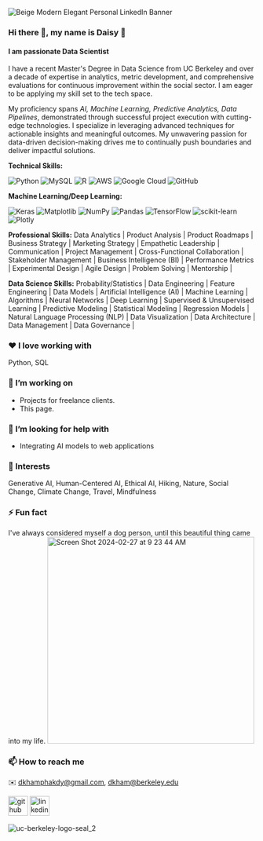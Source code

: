![Beige Modern Elegant Personal LinkedIn Banner](https://github.com/dkham/dkham/assets/72950291/bf73aa38-8a5f-49a7-b27c-cdcb8bbca997)

### Hi there 👋, my name is Daisy 🌸
#### I am passionate Data Scientist

I have a recent Master's Degree in Data Science from UC Berkeley and over a decade of expertise in analytics, metric development, and comprehensive evaluations for continuous improvement within the social sector. I am eager to be applying my skill set to the tech space. 

My proficiency spans *AI, Machine Learning, Predictive Analytics, Data Pipelines*, demonstrated through successful project execution with cutting-edge technologies. I specialize in leveraging advanced techniques for actionable insights and meaningful outcomes. My unwavering passion for data-driven decision-making drives me to continually push boundaries and deliver impactful solutions.

**Technical Skills:** 

![Python](https://img.shields.io/badge/python-3670A0?style=for-the-badge&logo=python&logoColor=ffdd54)  ![MySQL](https://img.shields.io/badge/mysql-4479A1.svg?style=for-the-badge&logo=mysql&logoColor=white)  ![R](https://img.shields.io/badge/r-%23276DC3.svg?style=for-the-badge&logo=r&logoColor=white)  ![AWS](https://img.shields.io/badge/AWS-%23FF9900.svg?style=for-the-badge&logo=amazon-aws&logoColor=white)  ![Google Cloud](https://img.shields.io/badge/GoogleCloud-%234285F4.svg?style=for-the-badge&logo=google-cloud&logoColor=white)  ![GitHub](https://img.shields.io/badge/github-%23121011.svg?style=for-the-badge&logo=github&logoColor=white)

**Machine Learning/Deep Learning:**  

![Keras](https://img.shields.io/badge/Keras-%23D00000.svg?style=for-the-badge&logo=Keras&logoColor=white)  ![Matplotlib](https://img.shields.io/badge/Matplotlib-%23ffffff.svg?style=for-the-badge&logo=Matplotlib&logoColor=black)  ![NumPy](https://img.shields.io/badge/numpy-%23013243.svg?style=for-the-badge&logo=numpy&logoColor=white)  	![Pandas](https://img.shields.io/badge/pandas-%23150458.svg?style=for-the-badge&logo=pandas&logoColor=white)  ![TensorFlow](https://img.shields.io/badge/TensorFlow-%23FF6F00.svg?style=for-the-badge&logo=TensorFlow&logoColor=white)  	![scikit-learn](https://img.shields.io/badge/scikit--learn-%23F7931E.svg?style=for-the-badge&logo=scikit-learn&logoColor=white)  ![Plotly](https://img.shields.io/badge/Plotly-%233F4F75.svg?style=for-the-badge&logo=plotly&logoColor=white) 

**Professional Skills:**  Data Analytics | Product Analysis | Product Roadmaps | Business Strategy | Marketing Strategy | Empathetic Leadership | Communication | Project Management | Cross-Functional Collaboration | Stakeholder Management | Business Intelligence (BI) | Performance Metrics | Experimental Design | Agile Design | Problem Solving | Mentorship |


**Data Science Skills:**  Probability/Statistics | Data Engineering | Feature Engineering | Data Models | Artificial Intelligence (AI) | Machine Learning | Algorithms | Neural Networks | Deep Learning | Supervised & Unsupervised Learning | Predictive Modeling | Statistical Modeling | Regression Models | Natural Language Processing (NLP)  | Data Visualization | Data Architecture | Data Management | Data Governance | 



### ❤ I love working with
Python, SQL

### 🔭 I’m working on
- Projects for freelance clients.
- This page.

### 🤔 I’m looking for help with

- Integrating AI models to web applications

### 🌳 Interests

Generative AI, Human-Centered AI, Ethical AI, Hiking, Nature, Social Change, Climate Change, Travel, Mindfulness

### ⚡ Fun fact

I've always considered myself a dog person, until this beautiful thing came into my life. 
<img width="421" alt="Screen Shot 2024-02-27 at 9 23 44 AM" src="https://github.com/dkham/dkham/assets/72950291/abf28c61-c54d-43b4-a0fb-865ddf8243ac">

### 📫 How to reach me

✉️ dkhamphakdy@gmail.com, dkham@berkeley.edu

[<img src='https://cdn.jsdelivr.net/npm/simple-icons@3.0.1/icons/github.svg' alt='github' height='40'>](https://github.com/dkham)  [<img src='https://cdn.jsdelivr.net/npm/simple-icons@3.0.1/icons/linkedin.svg' alt='linkedin' height='40'>](https://www.linkedin.com/in/daisykhamphakdy/)  


![uc-berkeley-logo-seal_2](https://github.com/dkham/dkham/assets/72950291/5ad186e5-859c-4a89-a33d-69776f18cc7b)



<!--
**dkham/dkham** is a ✨ _special_ ✨ repository because its `README.md` (this file) appears on your GitHub profile.

Here are some ideas to get you started:

- 🔭 I’m currently working on ...
- 🌱 I’m currently learning ...
- 👯 I’m looking to collaborate on ...
- 🤔 I’m looking for help with ...
- 💬 Ask me about ...
- 📫 How to reach me: ...
- 😄 Pronouns: she / her
- ⚡ Fun fact: ...
-->
